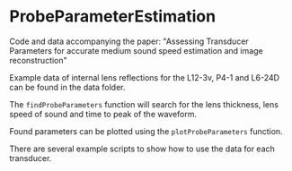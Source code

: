 # ProbeParameterEstimation

Code and data accompanying the paper: "Assessing Transducer Parameters for
accurate medium sound speed estimation and image reconstruction" 

Example data of internal lens reflections for the L12-3v, P4-1 and L6-24D can be
found in the data folder. 

The `findProbeParameters` function will search for the lens thickness, lens
speed of sound and time to peak of the waveform. 

Found parameters can be plotted using the `plotProbeParameters` function. 

There are several example scripts to show how to use the data for each
transducer. 